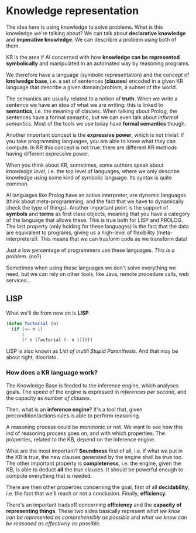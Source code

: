 # Knowledge representation

The idea here is using knowledge to solve problems. What is this knowledge we're talking about? We can talk about **declarative knowledge** and **imperative knowledge**. We can describre a problem using both of them. 

KR is the area if AI concerned with how **knowledge can be represented symbolically** and manipulated in an automated way by reasoning programs.

We therefore have a language (symbolic representation) and the concept of  **knolwedge base**, i.e. a set of sentences (**clauses**) encoded in a given KR language that describe a given domain/problem, a subset of the world.

The semantics are usually related to a notion of **truth**. When we write a sentence we have an idea of what we are writing: this is linked to **semantics**, i.e. the meaning of clauses. When talking about Prolog, the sentences have a formal semantic, but we can even talk about *informal semantics*. Most of the tools we use today have **formal semantics** though.

Another important concept is the **expressive power**, which is not trivial: if you take programming languages, you are able to know what they can compute. In KR this concept is not true: there are different KR *methods* having different expressive power. 

When you think about KR, sometimes, some authors speak about *knowledge level*, i.e. the top level of languages, where we only describe knowledge using some kind of symbolic language. Its syntax is quite common. 

AI languages like Prolog have an active interpreter, are dynamic languages (think about meta-programming, and the fact that we have to dynamically check the type of things). Another important point is the support of **symbols** and **terms** as first class objects, meaning that you have a category of the language that allows these. This is true both for LISP and PROLOG. The last property (only holding for these languages) is the fact that the data are equivalent to programs, giving us a high-level of flexibility (meta-interpreters!). This means that we can trasform code as we transform data!

Just a low percentage of programmers use these languages. *This is a problem.* (no?)

Sometimes when using these languages we don't solve everything we need, but we can rely on other tools, like Java, remote procedure calls, web services...

## LISP

What we'll do from now on is **LISP**. 

```lisp
(defun factorial (n)
  (if (<= n 1)
      1
      (* n (factorial (- n 1)))))
```

LISP is also known as *List of Inutili Stupid Parenthesis*. And that may be about right, diocristo.

### How does a KR language work?

The Knowledge Base is feeded to the inference engine, which analyses goals. The speed of the engine is expressed in *inferences per second*, and the capacity as *number of clauses*. 

Then, what is an **inference engine**? It's a tool that, given precondition/actions rules is able to perform reasoning. 

A reasoning process could be monotonic or not. We want to see how this ind of reasoning process goes on, and with which properties. The properties, related to the KB, depend on the inference engine. 

What are the most important? **Soundness** first of all, i.e. if what we put in the KB is true, the new clauses generated by the engine shall be true too. The other important property is **completeness**, i.e. the engine, given the KB, is able to deduct **all** the true clauses. It should be powerful enough to compute everything that is needed.

There are then other properties concerning the goal, first of all **decidability**, i.e. the fact that we'll reach or not a conclusion. Finally, **efficiency**.

There's an important tradeoff concerning **efficiency** and the **capacity of representing things**. These two sides basically represent *what we knoe can be represented as comprehensibly as possible* and *what we know can be reasoned as effectively as possible*. 





